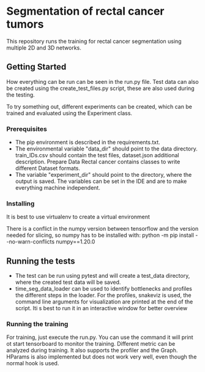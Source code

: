 # Segmentation of rectal cancer tumors

This repository runs the training for rectal cancer segmentation using multiple 2D and 3D networks.

## Getting Started

How everything can be run can be seen in the run.py file. Test data can also be created using the create_test_files.py script, these are also used during the testing.

To try something out, different experiments can be created, which can be trained and evaluated using the Experiment class.

### Prerequisites

- The pip environment is described in the requirements.txt.
- The environmental variable "data_dir" should point to the data directory. train_IDs.csv should contain the test files, dataset.json additional description. Prepare Data Rectal cancer contains classes to write different Dataset formats.
- The variable "experiment_dir" should point to the directory, where the output is saved. The variables can be set in the IDE and are to make everything machine independent.

### Installing

It is best to use virtualenv to create a virtual environment

There is a conflict in the numpy version between tensorflow and the version needed for slicing, so numpy has to be installed with:
python -m pip install --no-warn-conflicts numpy==1.20.0

## Running the tests

- The test can be run using pytest and will create a test_data directory, where the created test data will be saved.
- time_seg_data_loader can be used to identify bottlenecks and profiles the different steps in the loader. For the profiles, snakeviz is used, the command line arguments for visualization are printed at the end of the script. Iti s best to run it in an interactive window for better overview

### Running the training

For training, just execute the run.py. You can use the command it will print ot start tensorboard to monitor the training. Different metric can be analyzed during training. It also supports the profiler and the Graph. HParams is also implemented but does not work very well, even though the normal hook is used.
